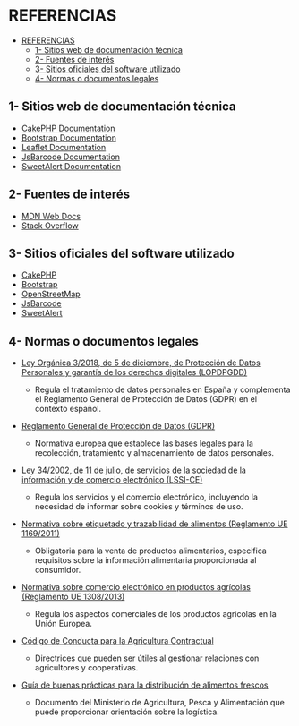 # REFERENCIAS

- [REFERENCIAS](#referencias)
  - [1- Sitios web de documentación técnica](#1--sitios-web-de-documentación-técnica)
  - [2- Fuentes de interés](#2--fuentes-de-interés)
  - [3- Sitios oficiales del software utilizado](#3--sitios-oficiales-del-software-utilizado)
  - [4- Normas o documentos legales](#4--normas-o-documentos-legales)

## 1- Sitios web de documentación técnica
- [CakePHP Documentation](https://book.cakephp.org/)
- [Bootstrap Documentation](https://getbootstrap.com/docs/)
- [Leaflet Documentation](https://leafletjs.com/reference.html)
- [JsBarcode Documentation](https://github.com/lindell/JsBarcode)
- [SweetAlert Documentation](https://sweetalert.js.org/guides/)

## 2- Fuentes de interés
- [MDN Web Docs](https://developer.mozilla.org/)
- [Stack Overflow](https://stackoverflow.com/)

## 3- Sitios oficiales del software utilizado
- [CakePHP](https://cakephp.org/)
- [Bootstrap](https://getbootstrap.com/)
- [OpenStreetMap](https://www.openstreetmap.org/)
- [JsBarcode](https://github.com/lindell/JsBarcode)
- [SweetAlert](https://sweetalert.js.org/)

## 4- Normas o documentos legales

- [Ley Orgánica 3/2018, de 5 de diciembre, de Protección de Datos Personales y garantía de los derechos digitales (LOPDPGDD)](https://www.boe.es/buscar/act.php?id=BOE-A-2018-16673)  
  - Regula el tratamiento de datos personales en España y complementa el Reglamento General de Protección de Datos (GDPR) en el contexto español.  

- [Reglamento General de Protección de Datos (GDPR)](https://eur-lex.europa.eu/eli/reg/2016/679/oj)  
  - Normativa europea que establece las bases legales para la recolección, tratamiento y almacenamiento de datos personales.  

- [Ley 34/2002, de 11 de julio, de servicios de la sociedad de la información y de comercio electrónico (LSSI-CE)](https://www.boe.es/buscar/doc.php?id=BOE-A-2002-13758)  
  - Regula los servicios y el comercio electrónico, incluyendo la necesidad de informar sobre cookies y términos de uso.  

- [Normativa sobre etiquetado y trazabilidad de alimentos (Reglamento UE 1169/2011)](https://eur-lex.europa.eu/legal-content/ES/TXT/?uri=CELEX%3A32011R1169)  
  - Obligatoria para la venta de productos alimentarios, especifica requisitos sobre la información alimentaria proporcionada al consumidor.  

- [Normativa sobre comercio electrónico en productos agrícolas (Reglamento UE 1308/2013)](https://eur-lex.europa.eu/legal-content/ES/TXT/?uri=CELEX:32013R1308)  
  - Regula los aspectos comerciales de los productos agrícolas en la Unión Europea.  

- [Código de Conducta para la Agricultura Contractual](https://www.fao.org/family-farming/detail/es/c/1376931/)  
  - Directrices que pueden ser útiles al gestionar relaciones con agricultores y cooperativas.

- [Guía de buenas prácticas para la distribución de alimentos frescos](https://www.mapa.gob.es/)  
  - Documento del Ministerio de Agricultura, Pesca y Alimentación que puede proporcionar orientación sobre la logística.


